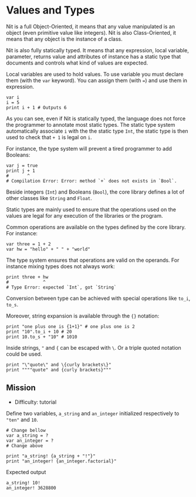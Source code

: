 # Values and Types

Nit is a full Object-Oriented, it means that any value manipulated is an object (even primitive value like integers). Nit is also Class-Oriented, it means that any object is the instance of a class.

Nit is also fully statically typed.
It means that any expression, local variable, parameter, returns value and attributes of instance has a static type that documents and controls what kind of values are expected.

Local variables are used to hold values.
To use variable you must declare them (with the `var` keyword).
You can assign them (with `=`) and use them in expression.

~~~nit
var i
i = 5
print i + 1 # Outputs 6
~~~

As you can see, even if Nit is statically typed, the language does not force the programmer to annotate most static types.
The static type system automatically associate `i` with the the static type `Int`, the static type is then used to check that `+ 1` is legal on `i`.

For instance, the type system will prevent a tired programmer to add Booleans:

~~~nit
var j = true
print j + 1
#       ^
# Compilation Error: Error: method `+` does not exists in `Bool`.
~~~

Beside integers (`Int`) and Booleans (`Bool`), the core library defines a lot of other classes like `String` and `Float`.

Static types are mainly used to ensure that the operations used on the values are legal for any execution of the libraries or the program.

Common operations are available on the types defined by the core library. For instance:

~~~nit
var three = 1 + 2
var hw = "hello" + " " + "world"
~~~

The type system ensures that operations are valid on the operands.
For instance mixing types does not always work:

~~~nit
print three + hw
#             ^
# Type Error: expected `Int`, got `String`
~~~


Conversion between type can be achieved with special operations like `to_i`, `to_s`.

Moreover, string expansion is available through the `{}` notation:

~~~nit
print "one plus one is {1+1}" # one plus one is 2
print "10".to_i + 10 # 20
print 10.to_s + "10" # 1010
~~~

Inside strings, `"` and `{` can be escaped with `\`. Or a triple quoted notation could be used.

~~~nit
print "\"quote\" and \{curly brackets\}"
print """"quote" and {curly brackets}"""
~~~

## Mission

* Difficulty: tutorial

Define two variables, `a_string` and `an_integer` initialized respectively to `"ten"` and `10`.

~~~nit
# Change bellow
var a_string = ?
var an_integer = ?
# Change above

print "a_string! {a_string + "!"}"
print "an_integer! {an_integer.factorial}"
~~~

Expected output

~~~
a_string! 10!
an_integer! 3628800
~~~
